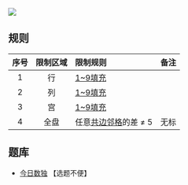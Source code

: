 ![](https://cn.sudoku.today/pic/02/givemefive/40223_366493.png)

## 规则
| 序号 | 限制区域 | 限制规则 | 备注 |
| :---: | :---: | :--- | :---: |
| 1 | 行 | [1~9填充] | |
| 2 | 列 | [1~9填充] | |
| 3 | 宫 | [1~9填充] | |
| 4 | 全盘 | 任意[共边邻格]的差 ≠ 5 | 无标 |

## 题库
- [今日数独](https://cn.sudoku.today/g-give-me-five-sudoku/) 【选题不便】

[1~9填充]: ../../../../../../rules.md#1~9填充
[共边邻格]: ../../../../../../rules.md#共边邻格